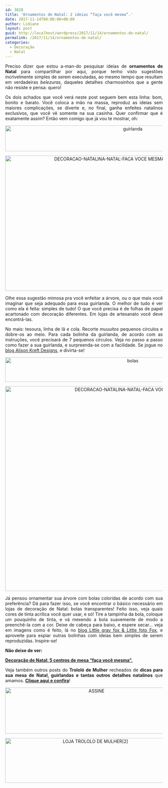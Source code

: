 ```yaml
---
id: 3828
title: 'Ornamentos de Natal: 2 ideias “faça você mesma”.'
date: 2017-11-14T00:00:00+00:00
author: Lidiane
layout: post
guid: http://localhost/wordpress/2017/11/14/ornamentos-de-natal/
permalink: /2017/11/14/ornamentos-de-natal/
categories:
  - Decoração
  - Natal
---
```

<p align="justify">
  Preciso dizer que estou a-man-do pesquisar ideias de <strong>ornamentos de Natal</strong> para compartilhar por aqui, porque tenho visto sugestões incrivelmente simples de serem executadas, ao mesmo tempo que resultam em verdadeiras <em>belezuras</em>, daqueles detalhes charmosinhos que a gente não resiste e pensa: quero!
</p>

<p align="justify">
  Os dois achados que você verá neste post seguem bem esta linha: bom, bonito e barato. Você coloca a mão na massa, reproduz as ideias sem maiores complicações, se diverte e, no final, ganha enfeites natalinos exclusivos, que você vê somente na sua casinha. Quer confirmar que é exatamente assim? Então vem comigo que já vou te mostrar, oh:
</p>

<p align="center">
  <a href="http://www.decoracaodacasa.com/blog/wp-content/uploads/2014/10/guirlanda.png"><img class="alignnone size-full wp-image-2206" src="http://www.decoracaodacasa.com/blog/wp-content/uploads/2014/10/guirlanda.png" alt="guirlanda" width="800" height="82" /></a>
</p>

<p align="center">
  <a href="http://www.decoracaodacasa.com/blog/wp-content/uploads/2014/10/DECORACAO-NATALINA-NATAL-FACA-VOCE-MESMA.jpg"><img class="alignnone size-full wp-image-2203" src="http://www.decoracaodacasa.com/blog/wp-content/uploads/2014/10/DECORACAO-NATALINA-NATAL-FACA-VOCE-MESMA.jpg" alt="DECORACAO-NATALINA-NATAL-FACA VOCE MESMA" width="650" height="432" /></a>
</p>

<p align="justify">
  Olhe essa sugestão mimosa pra você enfeitar a árvore, ou o que mais você imaginar que seja adequado para essa guirlanda. O melhor de tudo é ver como ela é feita: simples de tudo! O que você precisa é de folhas de papel acartonado com decoração diferentes. Em lojas de artesanato você deve encontrá-las.
</p>

<p align="justify">
  No mais: tesoura, linha de lã e cola. Recorte <em>muuuitos</em> pequenos círculos e dobre-os ao meio. Para cada bolinha da guirlanda, de acordo com as instruções, você precisará de 7 pequenos círculos. Veja no passo a passo como fazer a sua guirlanda, e surpreenda-se com a facilidade. Se jogue no <a href="http://hamblyscreenprints.typepad.com/screen_prints_blog/2010/05/may-guest-dt-plus-a-paper-garland-tutorial.html" target="_blank">blog Alison Kreft Designs</a>, e divirta-se!
</p>

<p align="center">
  <a href="http://www.decoracaodacasa.com/blog/wp-content/uploads/2014/10/bolas.png"><img class="alignnone size-full wp-image-2202" src="http://www.decoracaodacasa.com/blog/wp-content/uploads/2014/10/bolas.png" alt="bolas" width="800" height="78" /></a>
</p>

<p align="center">
  <a href="http://www.decoracaodacasa.com/blog/wp-content/uploads/2014/10/DECORACAO-NATALINA-NATAL-FACA-VOCE-MESMA2.jpg"><img class="alignnone size-full wp-image-2204" src="http://www.decoracaodacasa.com/blog/wp-content/uploads/2014/10/DECORACAO-NATALINA-NATAL-FACA-VOCE-MESMA2.jpg" alt="DECORACAO-NATALINA-NATAL-FACA VOCE MESMA[2]" width="800" height="654" /></a>
</p>

<p align="justify">
  Já pensou ornamentar sua árvore com bolas coloridas de acordo com sua preferência? Dá para fazer isso, se você encontrar o básico necessário em lojas de decoração de Natal: bolas transparentes! Feito isso, veja quais cores de tinta acrílica você quer usar, e só! Tire a tampinha da bola, coloque um pouquinho de tinta, e vá mexendo a bola suavemente de modo a preenchê-la com a cor. Deixe de cabeça para baixo, e espere secar… veja em imagens como é feito, lá no <a href="http://littlegrayfox.blogspot.ru/2011/12/holiday-diy-simple-filled-and-painted.html" target="_blank">blog Little gray fox & Little foto Fox</a>, e aproveite para espiar outras bolinhas com ideias bem simples de serem reproduzidas. Inspire-se!
</p>

<p align="justify">
  <strong>Não deixe de ver:</strong>
</p>

<p align="justify">
  <a href="http://www.trololodemulher.com.br/2014/10/20/decoracao-de-natal-2/" target="_blank"><strong>Decoração de Natal: 5 centros de mesa “faça você mesma”.</strong></a>
</p>

<p align="justify">
  Veja também outros posts do <strong>Trololó de Mulher</strong> recheados de <strong>dicas para sua mesa de Natal, guirlandas e tantas outros detalhes natalinos</strong> que amamos. <a href="http://www.trololodemulher.com.br/category/natal/" target="_blank"><strong>Clique aqui e confira</strong></a>!
</p>

<p align="center">
  <a href="http://feedburner.google.com/fb/a/mailverify?uri=blogbichafemea&loc=pt_BR" target="_blank"><img class="alignnone size-full wp-image-14011" src="http://www.trololodemulher.com.br/blog/wp-content/uploads/2017/08/ASSINE.jpg" alt="ASSINE" width="568" height="147" /></a>
</p>

<p align="center">
  <a href="http://loja.trololodemulher.com.br/" target="_blank"><img class="alignnone wp-image-14333 size-full" src="http://www.trololodemulher.com.br/blog/wp-content/uploads/2017/10/LOJA-TROLOLO-DE-MULHER2.png" alt="LOJA TROLOLO DE MULHER[2]" width="561" height="143" /></a>
</p>